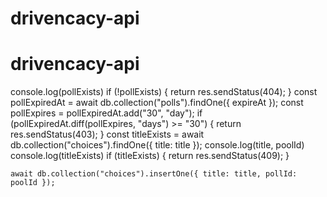 # drivencacy-api
# drivencacy-api

console.log(pollExists)
    if (!pollExists) {
      return res.sendStatus(404);
    }
    const pollExpiredAt = await db.collection("polls").findOne({ expireAt });
    const pollExpires = pollExpiredAt.add("30", "day");
    if (pollExpiredAt.diff(pollExpires, "days") >= "30") {
      return res.sendStatus(403);
    }
    const titleExists = await db.collection("choices").findOne({ title: title });
    console.log(title, poolId)
    console.log(titleExists)
    if (titleExists) {
      return res.sendStatus(409);
    }

    await db.collection("choices").insertOne({ title: title, pollId: poolId });